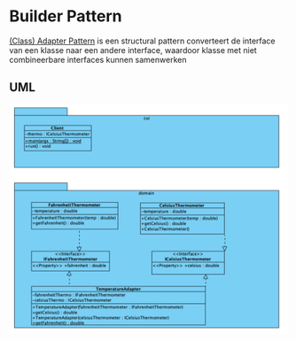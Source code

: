 # Builder Pattern

[(Class) Adapter Pattern](https://refactoring.guru/design-patterns/adapter) is
een structural pattern converteert de interface van een klasse naar een andere
interface, waardoor klasse met niet combineerbare interfaces kunnen samenwerken

## UML

![Builder Pattern UML](./uml/uml.png)
